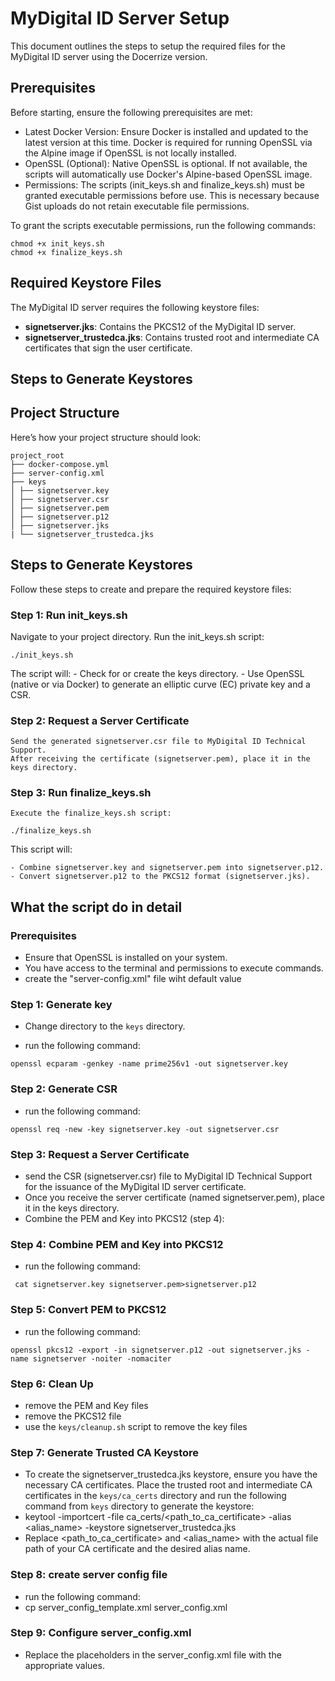 # MyDigital ID Server Setup

This document outlines the steps to setup the required files for the MyDigital ID server using the Docerrize version.

## Prerequisites

Before starting, ensure the following prerequisites are met:

- Latest Docker Version: Ensure Docker is installed and updated to the latest version at this time. Docker is required for running OpenSSL via the Alpine image if OpenSSL is not locally installed.
- OpenSSL (Optional): Native OpenSSL is optional. If not available, the scripts will automatically use Docker's Alpine-based OpenSSL image.
- Permissions: The scripts (init_keys.sh and finalize_keys.sh) must be granted executable permissions before use. This is necessary because Gist uploads do not retain executable file permissions.

To grant the scripts executable permissions, run the following commands:

```shell
chmod +x init_keys.sh
chmod +x finalize_keys.sh
```

## Required Keystore Files

The MyDigital ID server requires the following keystore files:

- **signetserver.jks**: Contains the PKCS12 of the MyDigital ID server.
- **signetserver_trustedca.jks**: Contains trusted root and intermediate CA certificates that sign the user certificate.

## Steps to Generate Keystores


## Project Structure

Here’s how your project structure should look:

```shell
project_root
├── docker-compose.yml
├── server-config.xml
├── keys
│ ├── signetserver.key 
│ ├── signetserver.csr 
│ ├── signetserver.pem 
│ ├── signetserver.p12 
│ ├── signetserver.jks
| └── signetserver_trustedca.jks
```

## Steps to Generate Keystores

Follow these steps to create and prepare the required keystore files:
### Step 1: Run init_keys.sh

Navigate to your project directory.
Run the init_keys.sh script:

```shell
./init_keys.sh
```

The script will:
    - Check for or create the keys directory.
    - Use OpenSSL (native or via Docker) to generate an elliptic curve (EC) private key and a CSR.

### Step 2: Request a Server Certificate

    Send the generated signetserver.csr file to MyDigital ID Technical Support.
    After receiving the certificate (signetserver.pem), place it in the keys directory.

### Step 3: Run finalize_keys.sh

    Execute the finalize_keys.sh script:

```shell
./finalize_keys.sh
```

This script will:

    - Combine signetserver.key and signetserver.pem into signetserver.p12.
    - Convert signetserver.p12 to the PKCS12 format (signetserver.jks).


## What the script do in detail

### Prerequisites

- Ensure that OpenSSL is installed on your system.
- You have access to the terminal and permissions to execute commands.
- create the "server-config.xml" file wiht default value

### Step 1: Generate key
- Change directory to the `keys` directory.

- run the following command:
```shell
openssl ecparam -genkey -name prime256v1 -out signetserver.key
```

### Step 2: Generate CSR
- run the following command:
```shell
openssl req -new -key signetserver.key -out signetserver.csr
```

### Step 3: Request a Server Certificate
- send the CSR (signetserver.csr) file to MyDigital ID Technical Support for the issuance of the MyDigital ID server certificate.
- Once you receive the server certificate (named signetserver.pem), place it in the keys directory.
- Combine the PEM and Key into PKCS12 (step 4):

### Step 4: Combine PEM and Key into PKCS12
- run the following command:
```shell
 cat signetserver.key signetserver.pem>signetserver.p12
 ```

### Step 5: Convert PEM to PKCS12
- run the following command:
```shell
openssl pkcs12 -export -in signetserver.p12 -out signetserver.jks -name signetserver -noiter -nomaciter
```

### Step 6: Clean Up
- remove the PEM and Key files
- remove the PKCS12 file
- use the `keys/cleanup.sh` script to remove the key files

### Step 7: Generate Trusted CA Keystore
- To create the signetserver_trustedca.jks keystore, ensure you have the necessary CA certificates.
 Place the trusted root and intermediate CA certificates in the `keys/ca_certs` directory and
 run the following command from `keys` directory to generate the keystore:
- keytool -importcert -file ca_certs/<path_to_ca_certificate> -alias <alias_name> -keystore signetserver_trustedca.jks
- Replace <path_to_ca_certificate> and <alias_name> with the actual file path of your CA certificate and the desired alias name.

### Step 8: create server config file
- run the following command:
- cp server_config_template.xml server_config.xml

### Step 9: Configure server_config.xml
- Replace the placeholders in the server_config.xml file with the appropriate values.
